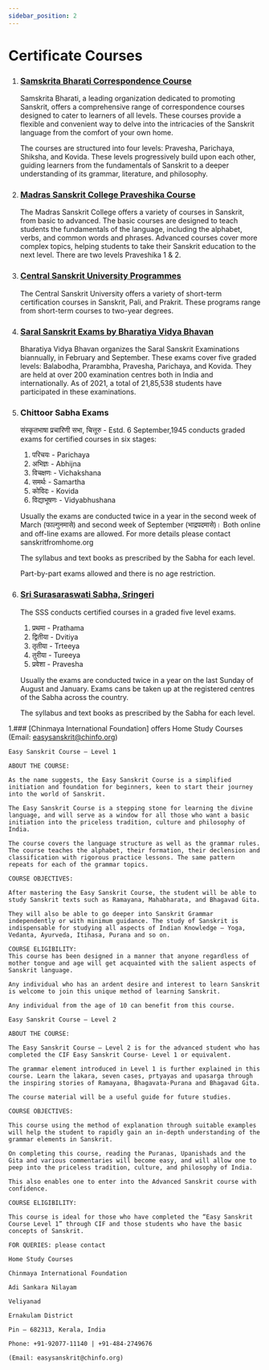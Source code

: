```yaml
---
sidebar_position: 2
---
```


# Certificate Courses

1. ### [Samskrita Bharati Correspondence Course](https://www.samskritabharati.in/correspondence)
    
    Samskrita Bharati, a leading organization dedicated to promoting Sanskrit, offers a comprehensive range of correspondence courses designed to cater to learners of all levels. These courses provide a flexible and convenient way to delve into the intricacies of the Sanskrit language from the comfort of your own home.

    The courses are structured into four levels: Pravesha, Parichaya, Shiksha, and Kovida. These levels progressively build upon each other, guiding learners from the fundamentals of Sanskrit to a deeper understanding of its grammar, literature, and philosophy.

1. ### [Madras Sanskrit College Praveshika Course](https://madrassanskritcollege.com/courses/detail/Bundle1)

    The Madras Sanskrit College offers a variety of courses in Sanskrit, from basic to advanced. The basic courses are designed to teach students the fundamentals of the language, including the alphabet, verbs, and common words and phrases. Advanced courses cover more complex topics, helping students to take their Sanskrit education to the next level. There are two levels Praveshika 1 & 2.

1. ### [Central Sanskrit University Programmes](https://sanskrit.nic.in/msp/programmes.php)
    
    The Central Sanskrit University offers a variety of short-term certification courses in Sanskrit, Pali, and Prakrit. These programs range from short-term courses to two-year degrees.

1. ### [Saral Sanskrit Exams by Bharatiya Vidya Bhavan](https://bhavans.info/head-office/institution-details.php?name=Mumbai%20Head%20Office&dept_id=204)

    Bharatiya Vidya Bhavan organizes the Saral Sanskrit Examinations biannually, in February and September. These exams cover five graded levels: Balabodha, Prarambha, Pravesha, Parichaya, and Kovida. They are held at over 200 examination centres both in India and internationally. As of 2021, a total of 21,85,538 students have participated in these examinations.

1. ### Chittoor Sabha Exams

    संस्कृतभाषा प्रचारिणी सभा, चित्तूरु - Estd. 6 September,1945 conducts graded exams for certified courses in six stages:
	1. परिचयः - Parichaya
	1. अभिज्ञः -  Abhijna
	1. विचक्षणः - Vichakshana
	1. समर्थः   - Samartha
	1. कोविदः   - Kovida
	1. विद्याभूषणः  - Vidyabhushana

    Usually the exams are conducted twice in a year in the second week of March (फाल्गुनमासे) and second week of September (भाद्रपदमासे)। Both online and off-line exams are allowed. For more details please contact sanskritfromhome.org

    The syllabus and text books as prescribed by the Sabha for each level.

    Part-by-part exams allowed and there is no age restriction.

1. ### [Sri Surasaraswati Sabha, Sringeri](https://www.surasaraswathisabha.org)

    The SSS conducts certified courses in a graded five level exams.

    1. प्रथमा - Prathama
    1. द्वितीया - Dvitiya
    1. तृतीया - Trteeya
    1. तुरीया - Tureeya
    1. प्रवेशा - Pravesha

    Usually the exams are conducted twice in a year on the last Sunday of August and January.
    Exams cans be taken up at the registered centres of the Sabha across the country. 

    The syllabus and text books as prescribed by the Sabha for each level.



1.### [Chinmaya International Foundation]  offers Home Study Courses 
(Email: easysanskrit@chinfo.org)
    
    Easy Sanskrit Course – Level 1
    
    ABOUT THE COURSE:
    
    As the name suggests, the Easy Sanskrit Course is a simplified initiation and foundation for beginners, keen to start their journey into the world of Sanskrit. 
    
    The Easy Sanskrit Course is a stepping stone for learning the divine language, and will serve as a window for all those who want a basic initiation into the priceless tradition, culture and philosophy of India. 
    
    The course covers the language structure as well as the grammar rules. The course teaches the alphabet, their formation, their declension and classification with rigorous practice lessons. The same pattern repeats for each of the grammar topics.
    
    COURSE OBJECTIVES:
    
    After mastering the Easy Sanskrit Course, the student will be able to study Sanskrit texts such as Ramayana, Mahabharata, and Bhagavad Gita. 
    
    They will also be able to go deeper into Sanskrit Grammar independently or with minimum guidance. The study of Sanskrit is indispensable for studying all aspects of Indian Knowledge – Yoga, Vedanta, Ayurveda, Itihasa, Purana and so on. 
    
    COURSE ELIGIBILITY:
    This course has been designed in a manner that anyone regardless of mother tongue and age will get acquainted with the salient aspects of Sanskrit language. 
    
    Any individual who has an ardent desire and interest to learn Sanskrit is welcome to join this unique method of learning Sanskrit. 
    
    Any individual from the age of 10 can benefit from this course.
    
    Easy Sanskrit Course – Level 2
    
    ABOUT THE COURSE:
    
    The Easy Sanskrit Course – Level 2 is for the advanced student who has completed the CIF Easy Sanskrit Course- Level 1 or equivalent. 
    
    The grammar element introduced in Level 1 is further explained in this course. Learn the lakara, seven cases, prtyayas and upasarga through the inspiring stories of Ramayana, Bhagavata-Purana and Bhagavad Gita.
    
    The course material will be a useful guide for future studies.
    
    COURSE OBJECTIVES:
    
    This course using the method of explanation through suitable examples will help the student to rapidly gain an in-depth understanding of the grammar elements in Sanskrit. 
    
    On completing this course, reading the Puranas, Upanishads and the Gita and various commentaries will become easy, and will allow one to peep into the priceless tradition, culture, and philosophy of India. 
    
    This also enables one to enter into the Advanced Sanskrit course with confidence.
    
    COURSE ELIGIBILITY:
    
    This course is ideal for those who have completed the “Easy Sanskrit Course Level 1” through CIF and those students who have the basic concepts of Sanskrit. 
    
    FOR QUERIES: please contact 
    
    Home Study Courses
    
    Chinmaya International Foundation
    
    Adi Sankara Nilayam
    
    Veliyanad
    
    Ernakulam District 
    
    Pin – 682313, Kerala, India
    
    Phone: +91-92077-11140 | +91-484-2749676
    
    (Email: easysanskrit@chinfo.org)

